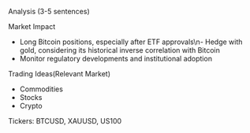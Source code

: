 Analysis
(3-5 sentences)

Market Impact
- Long Bitcoin positions, especially after ETF approvals\n- Hedge with gold, considering its historical inverse correlation with Bitcoin
- Monitor regulatory developments and institutional adoption

Trading Ideas(Relevant Market)
- Commodities
- Stocks
- Crypto

Tickers:
BTCUSD, XAUUSD, US100